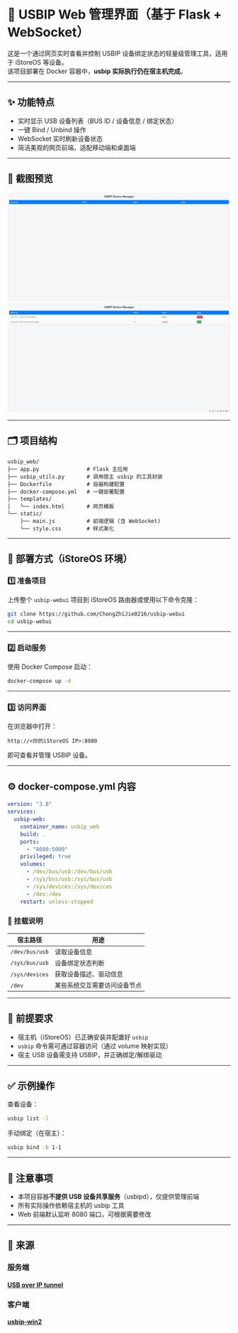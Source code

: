 # 🔌 USBIP Web 管理界面（基于 Flask + WebSocket）

这是一个通过网页实时查看并控制 USBIP 设备绑定状态的轻量级管理工具，适用于 iStoreOS 等设备。  
该项目部署在 Docker 容器中，**usbip 实际执行仍在宿主机完成**。

---

## ✨ 功能特点

- 实时显示 USB 设备列表（BUS ID / 设备信息 / 绑定状态）
- 一键 Bind / Unbind 操作
- WebSocket 实时刷新设备状态
- 简洁美观的网页前端，适配移动端和桌面端

---

## 📸 截图预览

![alt text](image.png)
![alt text](image-1.png)

---

## 🗂 项目结构

```
usbip_web/
├── app.py               # Flask 主应用
├── usbip_utils.py       # 调用宿主 usbip 的工具封装
├── Dockerfile           # 容器构建配置
├── docker-compose.yml   # 一键部署配置
├── templates/
│   └── index.html       # 网页模板
└── static/
    ├── main.js          # 前端逻辑 (含 WebSocket)
    └── style.css        # 样式美化
```

---

## 🚀 部署方式（iStoreOS 环境）

### 1️⃣ 准备项目

上传整个 `usbip-webui` 项目到 iStoreOS 路由器或使用以下命令克隆：

```bash
git clone https://github.com/ChongZhiJie0216/usbip-webui
cd usbip-webui
```

---

### 2️⃣ 启动服务

使用 Docker Compose 启动：

```bash
docker-compose up -d
```

---

### 3️⃣ 访问界面

在浏览器中打开：

```
http://<你的iStoreOS IP>:8080
```

即可查看并管理 USBIP 设备。

---

## ⚙ docker-compose.yml 内容

```yaml
version: "3.8"
services:
  usbip-web:
    container_name: usbip_web
    build: .
    ports:
      - "8080:5000"
    privileged: true
    volumes:
      - /dev/bus/usb:/dev/bus/usb
      - /sys/bus/usb:/sys/bus/usb
      - /sys/devices:/sys/devices
      - /dev:/dev
    restart: unless-stopped
```

### 📌 挂载说明

| 宿主路径       | 用途                         |
| -------------- | ---------------------------- |
| `/dev/bus/usb` | 读取设备信息                 |
| `/sys/bus/usb` | 设备绑定状态判断             |
| `/sys/devices` | 获取设备描述、驱动信息       |
| `/dev`         | 某些系统交互需要访问设备节点 |

---

## 🔧 前提要求

- 宿主机（iStoreOS）已正确安装并配置好 `usbip`
- `usbip` 命令需可通过容器访问（通过 volume 映射实现）
- 宿主 USB 设备需支持 USBIP，并正确绑定/解绑驱动

---

## ✅ 示例操作

查看设备：

```bash
usbip list -l
```

手动绑定（在宿主）：

```bash
usbip bind -b 1-1
```

---

## 📌 注意事项

- 本项目容器**不提供 USB 设备共享服务**（usbipd），仅提供管理前端
- 所有实际操作依赖宿主机的 usbip 工具
- Web 前端默认监听 8080 端口，可根据需要修改

---

## 📝 来源

### 服务端

#### [USB over IP tunnel](https://openwrt.org/docs/guide-user/services/usb.iptunnel)

### 客户端

#### [usbip-win2](https://github.com/vadimgrn/usbip-win2)
